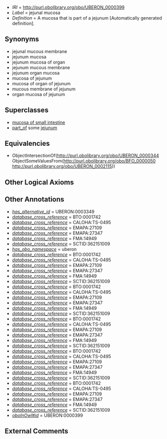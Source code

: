  * *IRI* = http://purl.obolibrary.org/obo/UBERON_0000399
 * *Label* = jejunal mucosa
 * *Definition* = A mucosa that is part of a jejunum [Automatically generated definition].

## Synonyms

 * jejunal mucous membrane
 * jejunum mucosa
 * jejunum mucosa of organ
 * jejunum mucous membrane
 * jejunum organ mucosa
 * mucosa of jejunum
 * mucosa of organ of jejunum
 * mucous membrane of jejunum
 * organ mucosa of jejunum

## Superclasses

 * [mucosa of small intestine](../../UBERON/04/UBERON_0001204.md)
 * [part_of](../../BFO/50/BFO_0000050.md) some [jejunum](../../UBERON/15/UBERON_0002115.md)

## Equivalencies

 * ObjectIntersectionOf(<http://purl.obolibrary.org/obo/UBERON_0000344> ObjectSomeValuesFrom(<http://purl.obolibrary.org/obo/BFO_0000050> <http://purl.obolibrary.org/obo/UBERON_0002115>))

## Other Logical Axioms


## Other Annotations

 * *[has_alternative_id](../../Id/oboInOwl#hasAlternativeId.md)* = UBERON:0003349
 * *[database_cross_reference](../../ef/oboInOwl#hasDbXref.md)* = BTO:0001742
 * *[database_cross_reference](../../ef/oboInOwl#hasDbXref.md)* = CALOHA:TS-0495
 * *[database_cross_reference](../../ef/oboInOwl#hasDbXref.md)* = EMAPA:27109
 * *[database_cross_reference](../../ef/oboInOwl#hasDbXref.md)* = EMAPA:27347
 * *[database_cross_reference](../../ef/oboInOwl#hasDbXref.md)* = FMA:14949
 * *[database_cross_reference](../../ef/oboInOwl#hasDbXref.md)* = SCTID:362151009
 * *[has_obo_namespace](../../ce/oboInOwl#hasOBONamespace.md)* = uberon
 * *[database_cross_reference](../../ef/oboInOwl#hasDbXref.md)* = BTO:0001742
 * *[database_cross_reference](../../ef/oboInOwl#hasDbXref.md)* = CALOHA:TS-0495
 * *[database_cross_reference](../../ef/oboInOwl#hasDbXref.md)* = EMAPA:27109
 * *[database_cross_reference](../../ef/oboInOwl#hasDbXref.md)* = EMAPA:27347
 * *[database_cross_reference](../../ef/oboInOwl#hasDbXref.md)* = FMA:14949
 * *[database_cross_reference](../../ef/oboInOwl#hasDbXref.md)* = SCTID:362151009
 * *[database_cross_reference](../../ef/oboInOwl#hasDbXref.md)* = BTO:0001742
 * *[database_cross_reference](../../ef/oboInOwl#hasDbXref.md)* = CALOHA:TS-0495
 * *[database_cross_reference](../../ef/oboInOwl#hasDbXref.md)* = EMAPA:27109
 * *[database_cross_reference](../../ef/oboInOwl#hasDbXref.md)* = EMAPA:27347
 * *[database_cross_reference](../../ef/oboInOwl#hasDbXref.md)* = FMA:14949
 * *[database_cross_reference](../../ef/oboInOwl#hasDbXref.md)* = SCTID:362151009
 * *[database_cross_reference](../../ef/oboInOwl#hasDbXref.md)* = BTO:0001742
 * *[database_cross_reference](../../ef/oboInOwl#hasDbXref.md)* = CALOHA:TS-0495
 * *[database_cross_reference](../../ef/oboInOwl#hasDbXref.md)* = EMAPA:27109
 * *[database_cross_reference](../../ef/oboInOwl#hasDbXref.md)* = EMAPA:27347
 * *[database_cross_reference](../../ef/oboInOwl#hasDbXref.md)* = FMA:14949
 * *[database_cross_reference](../../ef/oboInOwl#hasDbXref.md)* = SCTID:362151009
 * *[database_cross_reference](../../ef/oboInOwl#hasDbXref.md)* = BTO:0001742
 * *[database_cross_reference](../../ef/oboInOwl#hasDbXref.md)* = CALOHA:TS-0495
 * *[database_cross_reference](../../ef/oboInOwl#hasDbXref.md)* = EMAPA:27109
 * *[database_cross_reference](../../ef/oboInOwl#hasDbXref.md)* = EMAPA:27347
 * *[database_cross_reference](../../ef/oboInOwl#hasDbXref.md)* = FMA:14949
 * *[database_cross_reference](../../ef/oboInOwl#hasDbXref.md)* = SCTID:362151009
 * *[database_cross_reference](../../ef/oboInOwl#hasDbXref.md)* = BTO:0001742
 * *[database_cross_reference](../../ef/oboInOwl#hasDbXref.md)* = CALOHA:TS-0495
 * *[database_cross_reference](../../ef/oboInOwl#hasDbXref.md)* = EMAPA:27109
 * *[database_cross_reference](../../ef/oboInOwl#hasDbXref.md)* = EMAPA:27347
 * *[database_cross_reference](../../ef/oboInOwl#hasDbXref.md)* = FMA:14949
 * *[database_cross_reference](../../ef/oboInOwl#hasDbXref.md)* = SCTID:362151009
 * *[oboInOwl#id](../../id/oboInOwl#id.md)* = UBERON:0000399

## External Comments

